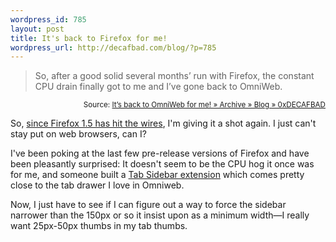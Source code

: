 ```yaml
--- 
wordpress_id: 785
layout: post
title: It's back to Firefox for me!
wordpress_url: http://decafbad.com/blog/?p=785
---
```

<blockquote cite="http://decafbad.com/blog/2005/10/28/its-back-to-omniweb-for-me">So, after a good solid several months’ run with Firefox, the constant CPU drain finally got to me and I’ve gone back to OmniWeb.</blockquote>
<small style="text-align:right; display:block">Source: <a href="http://decafbad.com/blog/2005/10/28/its-back-to-omniweb-for-me">It’s back to OmniWeb for me! » Archive » Blog » 0xDECAFBAD</a></small>

So, [since Firefox 1.5 has hit the wires][ff], I'm giving it a shot again.  I just can't stay put on web browsers, can I?  

I've been poking at the last few pre-release versions of Firefox and have been pleasantly surprised:  It doesn't seem to be the CPU hog it once was for me, and someone built a [Tab Sidebar extension][ts] which comes pretty close to the tab drawer I love in Omniweb.

Now, I just have to see if I can figure out a way to force the sidebar narrower than the 150px or so it insist upon as a minimum width—I really want 25px-50px thumbs in my tab thumbs.

[ts]: http://users.blueprintit.co.uk/~dave/web/firefox/tabsidebar/index.html
[ff]: http://arstechnica.com/news.ars/post/20051129-5644.html
